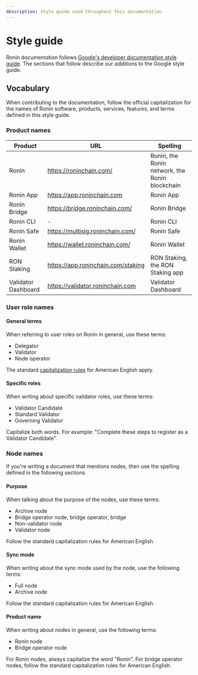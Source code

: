 ```yaml
---
description: Style guide used throughout this documentation
---
```


# Style guide
Ronin documentation follows [Google's developer documentation style guide](https://developers.google.com/style). The sections that follow describe our *additions* to the Google style guide.

## Vocabulary
When contributing to the documentation, follow the official capitalization for the names of Ronin software, products, services, features, and terms defined in this style guide.

### Product names
| Product             | URL                                | Spelling                                       |
|---------------------|------------------------------------|------------------------------------------------|
| Ronin               | https://roninchain.com/            | Ronin, the Ronin network, the Ronin blockchain |
| Ronin App           | https://app.roninchain.com         | Ronin App                                      |
| Ronin Bridge        | https://bridge.roninchain.com/     | Ronin Bridge                                   |
| Ronin CLI           | -                                  | Ronin CLI                                      |
| Ronin Safe          | https://multisig.roninchain.com/   | Ronin Safe                                     |
| Ronin Wallet        | https://wallet.roninchain.com/     | Ronin Wallet                                   |
| RON Staking         | https://app.roninchain.com/staking | RON Staking, the RON Staking app               |
| Validator Dashboard | https://validator.roninchain.com   | Validator Dashboard                            |

### User role names
#### General terms
When referring to user roles on Ronin in general, use these terms:
* Delegator
* Validator
* Node operator

The standard [capitalization rules](https://owl.purdue.edu/owl/general_writing/mechanics/help_with_capitals.html) for American English apply.

#### Specific roles
When writing about specific validator roles, use these terms:
* Validator Candidate
* Standard Validator
* Governing Validator

Capitalize both words. For example: "Complete these steps to register as a Validator Candidate".

### Node names
If you're writing a document that mentions nodes, then use the spelling defined in the following sections.

#### Purpose
When talking about the purpose of the nodes, use these terms:
* Archive node
* Bridge operator node, bridge operator, bridge
* Non-validator node
* Validator node

Follow the standard capitalization rules for American English.

#### Sync mode
When writing about the sync mode used by the node, use the following terms:
* Full node
* Archive node

Follow the standard capitalization rules for American English.

#### Product name
When writing about nodes in general, use the following terms: 
* Ronin node
* Bridge operator node

For Ronin nodes, always capitalize the word "Ronin". For bridge operator nodes, follow the standard capitalization rules for American English.
